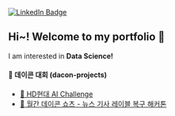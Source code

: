  [![LinkedIn Badge](https://img.shields.io/badge/LinkedIn-0077B5?style=for-the-badge&logo=linkedin&logoColor=white)]([https://www.youtube.com/c/todaycode](https://www.linkedin.com/in/jieun-kim-3417b8218/))  

## Hi~! Welcome to my portfolio 👋
I am interested in **Data Science!**

#### 🧐 데이콘 대회 (dacon-projects)

* [🚢 HD현대 AI Challenge](https://github.com/Jieuneda/dacon-projects/blob/main/hyundai(dacon)-final.ipynb)
* [📰 월간 데이콘 쇼츠 - 뉴스 기사 레이블 복구 해커톤](https://github.com/Jieuneda/dacon-projects/blob/main/news(dacon)_final.ipynb)

